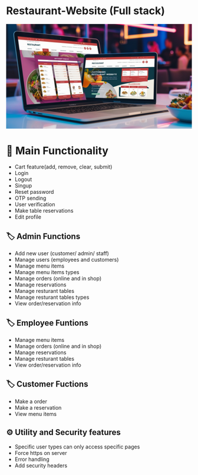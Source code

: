 # Restaurant-Website (Full stack)

<img src="images/picture10.jpg"><br>

<h1>🚀 Main Functionality</h1>
<ul>
<li>Cart feature(add, remove, clear, submit)</li>
<li>Login</li>
<li>Logout</li>
<li>Singup</li>
<li>Reset password</li>
<li>OTP sending</li>
<li>User verification</li>
<li>Make table reservations</li>
<li>Edit profile</li>
</ul>

<h2>🏷️ Admin Functions</h2>
<ul>
<li>Add new user (customer/ admin/ staff)</li>
<li>Manage users (employees and customers)</li>
<li>Manage menu items</li>
<li>Manage menu items types</li>
<li>Manage orders (online and in shop)</li>
<li>Manage reservations</li>
<li>Manage resturant tables</li>
<li>Manage resturant tables types</li>
<li>View order/reservation info</li>
</ul>

<h2>🏷️ Employee Funtions</h2>
<ul>
<li>Manage menu items</li>
<li>Manage orders (online and in shop)</li>
<li>Manage reservations</li>
<li>Manage resturant tables</li>
<li>View order/reservation info</li>
</ul>

<h2>🏷️ Customer Fuctions</h2>
<ul>
<li>Make a order</li>
<li>Make a reservation</li>
<li>View menu items</li>
</ul>

<h2>⚙️ Utility and Security features</h2>
<ul>
<li>Specific user types can only access specific pages</li>
<li>Force https on server</li>
<li>Error handling</li>
<li>Add security headers</li>
</ul>
